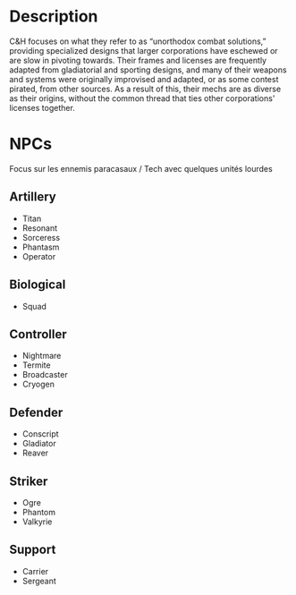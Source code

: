 # Description
C&H focuses on what they refer to as “unorthodox combat solutions,” providing
specialized designs that larger corporations have eschewed or are slow in pivoting
towards. Their frames and licenses are frequently adapted from gladiatorial and sporting
designs, and many of their weapons and systems were originally improvised and adapted,
or as some contest pirated, from other sources. As a result of this, their mechs are as
diverse as their origins, without the common thread that ties other corporations' licenses
together.

# NPCs

Focus sur les ennemis paracasaux / Tech avec quelques unités lourdes

## Artillery
- Titan
- Resonant
- Sorceress
- Phantasm
- Operator
## Biological
- Squad
## Controller
- Nightmare
- Termite
- Broadcaster
- Cryogen

## Defender
- Conscript
- Gladiator
- Reaver
## Striker
- Ogre
- Phantom
- Valkyrie
## Support
- Carrier
- Sergeant